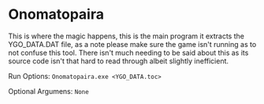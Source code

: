 # Onomatopaira

This is where the magic happens, this is the main program it extracts the YGO_DATA.DAT file, as a note please make sure the game isn't running 
as to not confuse this tool. There isn't much needing to be said about this as its source code isn't that hard to read through albeit slightly 
inefficient.

Run Options:
``
Onomatopaira.exe <YGO_DATA.toc>
``

Optional Argumens:
``
None
``